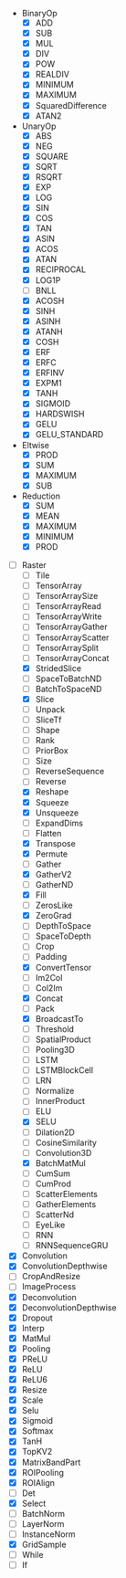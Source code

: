- BinaryOp
  - [x] ADD
  - [x] SUB
  - [x] MUL
  - [x] DIV
  - [x] POW
  - [x] REALDIV
  - [x] MINIMUM
  - [x] MAXIMUM
  - [x] SquaredDifference
  - [x] ATAN2

- UnaryOp
  - [x] ABS
  - [x] NEG
  - [x] SQUARE
  - [x] SQRT
  - [x] RSQRT
  - [x] EXP
  - [x] LOG
  - [x] SIN
  - [x] COS
  - [x] TAN
  - [x] ASIN
  - [x] ACOS
  - [x] ATAN
  - [x] RECIPROCAL
  - [x] LOG1P
  - [ ] BNLL
  - [x] ACOSH
  - [x] SINH
  - [x] ASINH
  - [x] ATANH
  - [x] COSH
  - [x] ERF
  - [x] ERFC
  - [x] ERFINV
  - [x] EXPM1
  - [x] TANH
  - [x] SIGMOID
  - [x] HARDSWISH
  - [x] GELU
  - [x] GELU_STANDARD

- Eltwise
  - [x] PROD
  - [x] SUM
  - [x] MAXIMUM
  - [x] SUB

- Reduction
  - [x] SUM
  - [x] MEAN
  - [x] MAXIMUM
  - [x] MINIMUM
  - [x] PROD

- [ ] Raster
  - [ ] Tile
  - [ ] TensorArray
  - [ ] TensorArraySize
  - [ ] TensorArrayRead
  - [ ] TensorArrayWrite
  - [ ] TensorArrayGather
  - [ ] TensorArrayScatter
  - [ ] TensorArraySplit
  - [ ] TensorArrayConcat
  - [x] StridedSlice
  - [ ] SpaceToBatchND
  - [ ] BatchToSpaceND
  - [x] Slice
  - [ ] Unpack
  - [ ] SliceTf
  - [ ] Shape
  - [ ] Rank
  - [ ] PriorBox
  - [ ] Size
  - [ ] ReverseSequence
  - [ ] Reverse
  - [x] Reshape
  - [x] Squeeze
  - [x] Unsqueeze
  - [ ] ExpandDims
  - [ ] Flatten
  - [x] Transpose
  - [x] Permute
  - [ ] Gather
  - [x] GatherV2
  - [ ] GatherND
  - [x] Fill
  - [ ] ZerosLike
  - [x] ZeroGrad
  - [ ] DepthToSpace
  - [ ] SpaceToDepth
  - [ ] Crop
  - [ ] Padding
  - [x] ConvertTensor
  - [ ] Im2Col
  - [ ] Col2Im
  - [x] Concat
  - [ ] Pack
  - [x] BroadcastTo
  - [ ] Threshold
  - [ ] SpatialProduct
  - [ ] Pooling3D
  - [ ] LSTM
  - [ ] LSTMBlockCell
  - [ ] LRN
  - [ ] Normalize
  - [ ] InnerProduct
  - [ ] ELU
  - [x] SELU
  - [ ] Dilation2D
  - [ ] CosineSimilarity
  - [ ] Convolution3D
  - [x] BatchMatMul
  - [ ] CumSum
  - [ ] CumProd
  - [ ] ScatterElements
  - [ ] GatherElements
  - [ ] ScatterNd
  - [ ] EyeLike
  - [ ] RNN
  - [ ] RNNSequenceGRU

- [x] Convolution
- [x] ConvolutionDepthwise
- [ ] CropAndResize
- [ ] ImageProcess
- [x] Deconvolution
- [x] DeconvolutionDepthwise
- [x] Dropout
- [x] Interp
- [x] MatMul
- [x] Pooling
- [x] PReLU
- [x] ReLU
- [x] ReLU6
- [x] Resize
- [x] Scale
- [x] Selu
- [x] Sigmoid
- [x] Softmax
- [x] TanH
- [x] TopKV2
- [x] MatrixBandPart
- [x] ROIPooling
- [x] ROIAlign
- [ ] Det
- [x] Select
- [ ] BatchNorm
- [ ] LayerNorm
- [ ] InstanceNorm
- [x] GridSample
- [ ] While
- [ ] If
